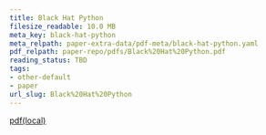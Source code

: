 ```yaml
---
title: Black Hat Python
filesize_readable: 10.0 MB
meta_key: black-hat-python
meta_relpath: paper-extra-data/pdf-meta/black-hat-python.yaml
pdf_relpath: paper-repo/pdfs/Black%20Hat%20Python.pdf
reading_status: TBD
tags:
- other-default
- paper
url_slug: Black%20Hat%20Python
---
```


[pdf(local)](../../paper-repo/pdfs/Black%20Hat%20Python.pdf)
